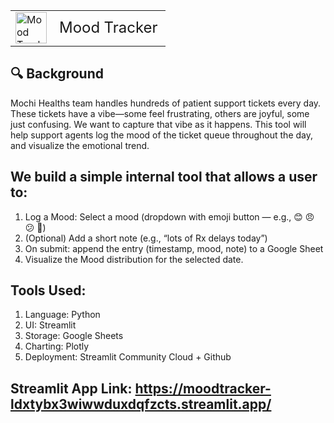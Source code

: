 <table>
  <tr>
    <td><img src="https://github.com/user-attachments/assets/719fab9b-b0ec-47d4-a70b-0f8eb859db53" alt="Mood Tracker Logo" width="50"/></td>
    <td style="font-size: 24px;">Mood Tracker</td>
  </tr>
</table>

## 🔍 Background

Mochi Healths team handles hundreds of patient support tickets every day. These tickets have a vibe—some feel frustrating, others are joyful, some just confusing.
We want to capture that vibe as it happens. This tool will help support agents log the mood of the ticket queue throughout the day, and visualize the emotional trend.

## We build a simple internal tool that allows a user to:
1. Log a Mood: Select a mood (dropdown with emoji button — e.g., 😊 😠 😕 🎉)
2. (Optional) Add a short note (e.g., “lots of Rx delays today”)
3. On submit: append the entry (timestamp, mood, note) to a Google Sheet
4. Visualize the Mood distribution for the selected date.

## Tools Used:
1. Language: Python
2. UI: Streamlit 
3. Storage: Google Sheets
4. Charting: Plotly
5. Deployment: Streamlit Community Cloud + Github

## Streamlit App Link: https://moodtracker-ldxtybx3wiwwduxdqfzcts.streamlit.app/

